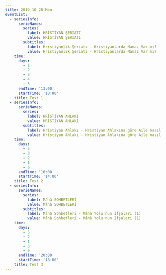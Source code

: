 ```yaml
---
title: 2019 10 28 Mon
eventList:
  - seriesInfo:
      serieNames:
        series:
          label: HRİSTİYAN ŞERİATI
          value: HRİSTİYAN ŞERİATI
        subtitles:
          label: Hristiyanlık Şeriatı - Hristiyanlarda Namaz Var mı?
          value: Hristiyanlık Şeriatı - Hristiyanlarda Namaz Var mı?
    time:
      days:
        - 1
        - 2
        - 3
        - 4
        - 5
      endTime: '13:00'
      startTime: '10:00'
    title: Test 1
  - seriesInfo:
      serieNames:
        series:
          label: HRİSTİYAN AHLAKI
          value: HRİSTİYAN AHLAKI
        subtitles:
          label: Hristiyan Ahlakı - Hristiyan Ahlakına göre Aile nasıl olmalı?
          value: Hristiyan Ahlakı - Hristiyan Ahlakına göre Aile nasıl olmalı?
    time:
      days:
        - 5
        - 3
        - 2
        - 1
        - 6
      endTime: '16:00'
      startTime: '14:00'
    title: Test 2
  - seriesInfo:
      serieNames:
        series:
          label: Mânâ SOHBETLERİ
          value: Mânâ SOHBETLERİ
        subtitles:
          label: Mânâ Sohbetleri - Mânâ Yolu'nun İfşaları (1)
          value: Mânâ Sohbetleri - Mânâ Yolu'nun İfşaları (1)
    time:
      days:
        - 5
        - 2
        - 1
        - 3
        - 6
      endTime: '20:00'
      startTime: '18:00'
    title: Test 3
---
```


